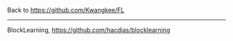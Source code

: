 Back to https://github.com/Kwangkee/FL
***


BlockLearning, https://github.com/hacdias/blocklearning
